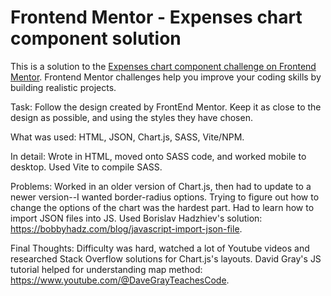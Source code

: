 # Frontend Mentor - Expenses chart component solution

This is a solution to the [Expenses chart component challenge on Frontend Mentor](https://www.frontendmentor.io/challenges/expenses-chart-component-e7yJBUdjwt). Frontend Mentor challenges help you improve your coding skills by building realistic projects.

Task: Follow the design created by FrontEnd Mentor. Keep it as close to the design as possible, and using the styles they have chosen.

What was used: HTML, JSON, Chart.js, SASS, Vite/NPM.

In detail: Wrote in HTML, moved onto SASS code, and worked mobile to desktop. Used Vite to compile SASS.

Problems: Worked in an older version of Chart.js, then had to update to a newer version--I wanted border-radius options. Trying to figure out how to change the options of the chart was the hardest part. Had to learn how to import JSON files into JS. Used Borislav Hadzhiev's solution: https://bobbyhadz.com/blog/javascript-import-json-file.

Final Thoughts: Difficulty was hard, watched a lot of Youtube videos and researched Stack Overflow solutions for Chart.js's layouts. David Gray's JS tutorial helped for understanding map method: https://www.youtube.com/@DaveGrayTeachesCode.
